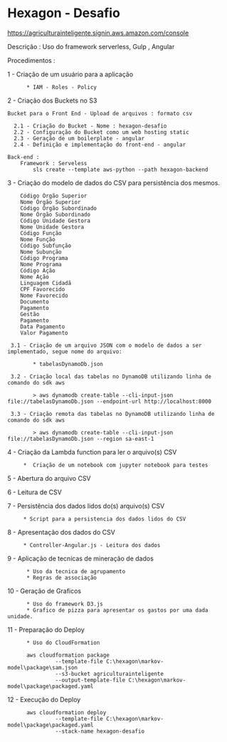 # Hexagon - Desafio

https://agriculturainteligente.signin.aws.amazon.com/console

Descrição :
	Uso do framework serverless, Gulp , Angular

Procedimentos :

 1 - Criação de um usuário para a aplicação
 
		  * IAM - Roles - Policy
		  
 2 - Criação dos Buckets no S3 

	Bucket para o Front End - Upload de arquivos : formato csv

	  2.1 - Criação do Bucket - Nome : hexagon-desafio
	  2.2 - Configuração do Bucket como um web hosting static
	  2.3 - Geração de um boilerplate - angular
	  2.4 - Definição e implementação do front-end - angular
	  
	Back-end : 
		Framework : Serveless
			sls create --template aws-python --path hexagon-backend

 3 - Criação do modelo de dados do CSV para persistência dos mesmos.
 
		Código Órgão Superior
		Nome Órgão Superior
		Código Órgão Subordinado
		Nome Órgão Subordinado
		Código Unidade Gestora
		Nome Unidade Gestora
		Código Função
		Nome Função
		Código Subfunção
		Nome Subunção
		Código Programa
		Nome Programa	
		Código Ação
		Nome Ação	
		Linguagem Cidadã	
		CPF Favorecido	
		Nome Favorecido	
		Documento 
		Pagamento	
		Gestão 
		Pagamento	
		Data Pagamento	
		Valor Pagamento
 
	 3.1 - Criação de um arquivo JSON com o modelo de dados a ser implementado, segue nome do arquivo:
	 
			* tabelasDynamoDb.json
	 
	 3.2 - Criação local das tabelas no DynamoDB utilizando linha de comando do sdk aws
	 
			> aws dynamodb create-table --cli-input-json file://tabelasDynamoDb.json --endpoint-url http://localhost:8000
	 
	 3.3 - Criação remota das tabelas no DynamoDB utilizando linha de comando do sdk aws
 
			> aws dynamodb create-table --cli-input-json file://tabelasDynamoDb.json --region sa-east-1

 4 - Criação da Lambda function para ler o arquivo(s) CSV 
 
		 *  Criação de um notebook com jupyter notebook para testes
 
 5 - Abertura do arquivo CSV
 
 6 - Leitura de CSV
 
 7 - Persistência dos dados lidos do(s) arquivo(s) CSV 
 
		 * Script para a persistencia dos dados lidos do CSV
 
 8 - Apresentação dos dados do CSV
 
		 * Controller-Angular.js - Leitura dos dados 
 
 9 - Aplicação de tecnicas de mineração de dados
 
		  * Uso da tecnica de agrupamento 
		  * Regras de associação
	   
10 - Geração de Graficos

		  * Uso do framework D3.js
		  * Grafico de pizza para apresentar os gastos por uma dada unidade.

11 - Preparação do Deploy

		  * Uso do CloudFormation
	   
		  aws cloudformation package 
				   --template-file C:\hexagon\markov-model\package\sam.json 
				   --s3-bucket agriculturainteligente 
				   --output-template-file C:\hexagon\markov-model\package\packaged.yaml

12 - Execução do Deploy

		  aws cloudformation deploy 
				   --template-file C:\hexagon\markov-model\package\packaged.yaml 
				   --stack-name hexagon-desafio
